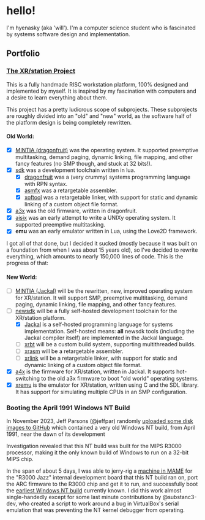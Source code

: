 # hello!

I'm hyenasky (aka 'will'). I'm a computer science student who is fascinated by systems software design and implementation.

## Portfolio

### [The XR/station Project](https://xrarch.github.io)

This is a fully handmade RISC workstation platform, 100% designed and implemented by myself. It is inspired by my fascination with computers and a desire to learn everything about them.

This project has a pretty ludicrous scope of subprojects. These subprojects are roughly divided into an "old" and "new" world, as the software half of the platform design is being completely rewritten.

#### Old World:

- [x] [MINTIA (dragonfruit)](https://github.com/xrarch/mintia) was the operating system. It supported preemptive multitasking, demand paging, dynamic linking, file mapping, and other fancy features (no SMP though, and stuck at 32 bits!).
- [x] [sdk](https://github.com/xrarch/sdk) was a development toolchain written in lua.
    - [x] [dragonfruit](https://github.com/xrarch/sdk/tree/master/dragonfruit) was a (very crummy) systems programming language with RPN syntax.
    - [x] [asmfx](https://github.com/xrarch/sdk/tree/master/asmfx) was a retargetable assembler.
    - [x] [xoftool](https://github.com/xrarch/sdk/tree/master/xoftool) was a retargetable linker, with support for static and dynamic linking of a custom object file format.
- [x] [a3x](https://github.com/xrarch/a4x) was the old firmware, written in dragonfruit.
- [x] [aisix](https://github.com/xrarch/aisix) was an early attempt to write a UNIXy operating system. It supported preemptive multitasking.
- [x] **emu** was an early emulator written in Lua, using the Love2D framework.

I got all of that done, but I decided it sucked (mostly because it was built on a foundation from when I was about 15 years old), so I've decided to rewrite everything, which amounts to nearly 150,000 lines of code. This is the progress of that:

#### New World:

- [ ] [MINTIA (Jackal)](https://github.com/xrarch/mintia2) will be the rewritten, new, improved operating system for XR/station. It will support SMP, preemptive multitasking, demand paging, dynamic linking, file mapping, and other fancy features.
- [ ] [newsdk](https://github.com/xrarch/newsdk) will be a fully self-hosted development toolchain for the XR/station platform.
    - [x] [Jackal](https://github.com/xrarch/newsdk/tree/main/Jackal) is a self-hosted programming language for systems implementation. Self-hosted means: **all** newsdk tools (including the Jackal compiler itself) are implemented in the Jackal language.
    - [ ] [xrbt](https://github.com/xrarch/newsdk/tree/main/XrBuildTool) will be a custom build system, supporting multithreaded builds.
    - [ ] [xrasm](https://github.com/xrarch/newsdk/tree/main/XrAsm) will be a retargetable assembler.
    - [ ] [xrlink](https://github.com/xrarch/newsdk/tree/main/XrLink) will be a retargetable linker, with support for static and dynamic linking of a custom object file format.
- [x] [a4x](https://github.com/xrarch/a4x) is the firmware for XR/station, written in Jackal. It supports hot-switching to the old a3x firmware to boot "old world" operating systems.
- [x] [xremu](https://github.com/xrarch/xremu) is the emulator for XR/station, written using C and the SDL library. It has support for simulating multiple CPUs in an SMP configuration.

### Booting the April 1991 Windows NT Build

In November 2023, Jeff Parsons (@jeffpar) randomly [uploaded some disk images to GitHub](https://github.com/jeffpar/pcjs-miscdisks/commit/745b046f85939929f6b87baa8e573d2517adc657) which contained a very old Windows NT build, from April 1991, near the dawn of its development

Investigation revealed that this NT build was built for the MIPS R3000 processor, making it the only known build of Windows to run on a 32-bit MIPS chip.

In the span of about 5 days, I was able to jerry-rig a [machine in MAME](https://github.com/hyenasky/mame-r3kjazz) for the "R3000 Jazz" internal development board that this NT build ran on, port the ARC firmware to the R3000 chip and get it to run, and successfully boot the [earliest Windows NT build](https://betawiki.net/wiki/Windows_NT_3.1_April_1991_build) currently known. I did this work almost single-handedly except for some last minute contributions by @substanc3-dev, who created a script to work around a bug in VirtualBox's serial emulation that was preventing the NT kernel debugger from operating.